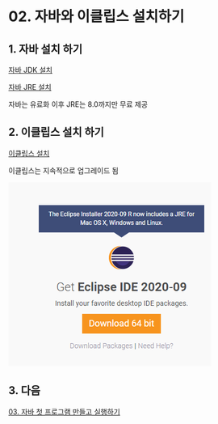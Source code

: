 # 02. 자바와 이클립스 설치하기

## 1. 자바 설치 하기
   
[자바 JDK 설치](https://www.oracle.com/java/technologies/javase-jdk15-downloads.html)

[자바 JRE 설치](https://www.oracle.com/java/technologies/javase-jre8-downloads.html)

자바는 유료화 이후 JRE는 8.0까지만 무료 제공

## 2. 이클립스 설치 하기

[이클립스 설치](https://www.eclipse.org/downloads/)

이클립스는 지속적으로 업그레이드 됨

![eclipse](./img/eclipse.PNG)


## 3. 다음
[03. 자바 첫 프로그램 만들고 실행하기](https://github.com/Domo9610/Java/tree/main/Java_Course_work/Chapter1/01-03/README.md)
